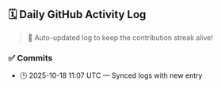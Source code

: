 ## 🗓️ Daily GitHub Activity Log

> 🤖 Auto-updated log to keep the contribution streak alive!

### ✅ Commits

- 🕒 2025-10-18 11:07 UTC — Synced logs with new entry

